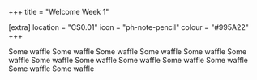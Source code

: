 +++
title = "Welcome Week 1"

[extra]
location = "CS0.01"
icon = "ph-note-pencil"
colour = "#995A22"
+++

Some waffle Some waffle Some waffle Some waffle Some waffle Some waffle Some waffle Some waffle Some waffle Some waffle Some waffle Some waffle Some waffle 
